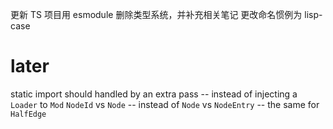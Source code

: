 更新 TS 项目用 esmodule
删除类型系统，并补充相关笔记
更改命名惯例为 lisp-case

# later

static import should handled by an extra pass -- instead of injecting a `Loader` to `Mod`
`NodeId` vs `Node` -- instead of `Node` vs `NodeEntry` -- the same for `HalfEdge`
